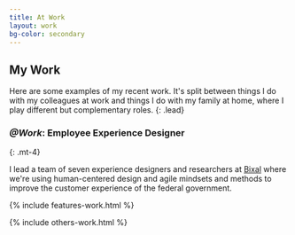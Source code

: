 ```yaml
---
title: At Work
layout: work
bg-color: secondary
---
```


## My Work
Here are some examples of my recent work. It's split between things I do with my colleagues at work and things I do with my family at home, where I play different but complementary roles.
{: .lead}

### _@Work_: Employee Experience Designer
{: .mt-4}

I lead a team of seven experience designers and researchers at [Bixal](https://www.bixal.com/) where we're using human-centered design and agile mindsets and methods to improve the customer experience of the federal government.

{% include features-work.html %}

{% include others-work.html %}
